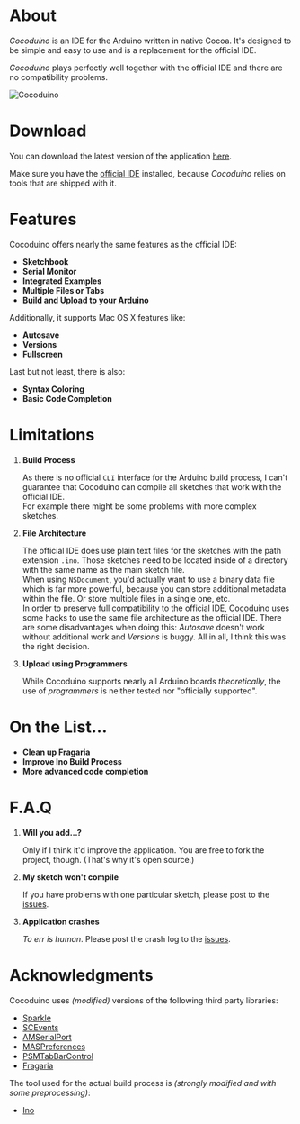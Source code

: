 # About

*Cocoduino* is an IDE for the Arduino written in native Cocoa. It's designed to be simple and easy to use and is a replacement for the official IDE.

*Cocoduino* plays perfectly well together with the official IDE and there are no compatibility problems.

![Cocoduino](http://fabian-kreiser.com/downloads/cocoduino.png)

# Download

You can download the latest version of the application [here](DOWNLOADLINK).

Make sure you have the [official IDE](http://arduino.cc/en/Main/Software) installed, because *Cocoduino* relies on tools that are shipped with it.

# Features

Cocoduino offers nearly the same features as the official IDE:

* **Sketchbook**
* **Serial Monitor**
* **Integrated Examples**
* **Multiple Files or Tabs**
* **Build and Upload to your Arduino**

Additionally, it supports Mac OS X features like:

* **Autosave**
* **Versions**
* **Fullscreen**

Last but not least, there is also:

* **Syntax Coloring**
* **Basic Code Completion**

# Limitations

1. **Build Process**
    
    As there is no official `CLI` interface for the Arduino build process, I can't guarantee that Cocoduino can compile all sketches that work with the official IDE.  
    For example there might be some problems with more complex sketches.

2. **File Architecture**
    
    The official IDE does use plain text files for the sketches with the path extension `.ino`. Those sketches need to be located inside of a directory with the same name as the main sketch file.  
    When using `NSDocument`, you'd actually want to use a binary data file which is far more powerful, because you can store additional metadata within the file. Or store multiple files in a single one, etc.  
    In order to preserve full compatibility to the official IDE, Cocoduino uses some hacks to use the same file architecture as the official IDE. There are some disadvantages when doing this: *Autosave* doesn't work without additional work and *Versions* is buggy. All in all, I think this was the right decision.

3. **Upload using Programmers**

    While Cocoduino supports nearly all Arduino boards *theoretically*, the use of *programmers* is neither tested nor "officially supported".

# On the List…

* **Clean up Fragaria**
* **Improve Ino Build Process**
* **More advanced code completion**

# F.A.Q

1. **Will you add…?**

    Only if I think it'd improve the application. You are free to fork the project, though. (That's why it's open source.)

2. **My sketch won't compile**

    If you have problems with one particular sketch, please post to the [issues](https://github.com/fabiankr/Cocoduino/issues).

3. **Application crashes**

    *To err is human*. Please post the crash log to the [issues](https://github.com/fabiankr/Cocoduino/issues).

# Acknowledgments

Cocoduino uses *(modified)* versions of the following third party libraries:

* [Sparkle](http://sparkle.andymatuschak.org/)
* [SCEvents](http://stuconnolly.com/projects/code/)
* [AMSerialPort](http://www.harmless.de/cocoa-code.php)
* [MASPreferences](https://github.com/shpakovski/MASPreferences)
* [PSMTabBarControl](http://www.positivespinmedia.com/dev/PSMTabBarControl.html)
* [Fragaria](https://github.com/mugginsoft/Fragaria)

The tool used for the actual build process is *(strongly modified and with some preprocessing)*:

* [Ino](http://inotool.org/)
